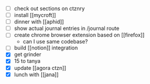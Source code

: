 - [ ] check out sections on ctznry
- [ ] install [[mycroft]]
- [ ] dinner with [[aphid]]
- [ ] show actual journal entries in /journal route
- [ ] create chrome browser extension based on [[firefox]]
	- can I use same codebase?
- [ ] build [[notion]] integration
- [x] get grinder
- [x] 15 to tanya
- [x] update [[agora ctzn]]
- [x] lunch with [[jana]]